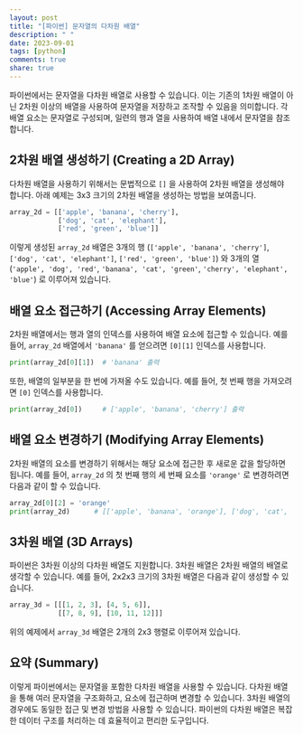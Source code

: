 ```yaml
---
layout: post
title: "[파이썬] 문자열의 다차원 배열"
description: " "
date: 2023-09-01
tags: [python]
comments: true
share: true
---
```


파이썬에서는 문자열을 다차원 배열로 사용할 수 있습니다. 이는 기존의 1차원 배열이 아닌 2차원 이상의 배열을 사용하여 문자열을 저장하고 조작할 수 있음을 의미합니다. 각 배열 요소는 문자열로 구성되며, 일련의 행과 열을 사용하여 배열 내에서 문자열을 참조합니다.

## 2차원 배열 생성하기 (Creating a 2D Array)

다차원 배열을 사용하기 위해서는 문법적으로 `[]` 을 사용하여 2차원 배열을 생성해야 합니다. 아래 예제는 3x3 크기의 2차원 배열을 생성하는 방법을 보여줍니다.

```python
array_2d = [['apple', 'banana', 'cherry'],
            ['dog', 'cat', 'elephant'],
            ['red', 'green', 'blue']]
```

이렇게 생성된 `array_2d` 배열은 3개의 행 (`['apple', 'banana', 'cherry']`, `['dog', 'cat', 'elephant']`, `['red', 'green', 'blue']`) 와 3개의 열 (`'apple', 'dog', 'red'`, `'banana', 'cat', 'green'`, `'cherry', 'elephant', 'blue'`) 로 이루어져 있습니다.

## 배열 요소 접근하기 (Accessing Array Elements)

2차원 배열에서는 행과 열의 인덱스를 사용하여 배열 요소에 접근할 수 있습니다. 예를 들어, `array_2d` 배열에서 `'banana'` 를 얻으려면 `[0][1]` 인덱스를 사용합니다.

```python
print(array_2d[0][1])  # 'banana' 출력
```

또한, 배열의 일부분을 한 번에 가져올 수도 있습니다. 예를 들어, 첫 번째 행을 가져오려면 `[0]` 인덱스를 사용합니다.

```python
print(array_2d[0])     # ['apple', 'banana', 'cherry'] 출력
```

## 배열 요소 변경하기 (Modifying Array Elements)

2차원 배열의 요소를 변경하기 위해서는 해당 요소에 접근한 후 새로운 값을 할당하면 됩니다. 예를 들어, `array_2d` 의 첫 번째 행의 세 번째 요소를 `'orange'` 로 변경하려면 다음과 같이 할 수 있습니다.

```python
array_2d[0][2] = 'orange'
print(array_2d)      # [['apple', 'banana', 'orange'], ['dog', 'cat', 'elephant'], ['red', 'green', 'blue']] 출력
```

## 3차원 배열 (3D Arrays)

파이썬은 3차원 이상의 다차원 배열도 지원합니다. 3차원 배열은 2차원 배열의 배열로 생각할 수 있습니다. 예를 들어, 2x2x3 크기의 3차원 배열은 다음과 같이 생성할 수 있습니다.

```python
array_3d = [[[1, 2, 3], [4, 5, 6]],
            [[7, 8, 9], [10, 11, 12]]]
```

위의 예제에서 `array_3d` 배열은 2개의 2x3 행렬로 이루어져 있습니다.

## 요약 (Summary)

이렇게 파이썬에서는 문자열을 포함한 다차원 배열을 사용할 수 있습니다. 다차원 배열을 통해 여러 문자열을 구조화하고, 요소에 접근하며 변경할 수 있습니다. 3차원 배열의 경우에도 동일한 접근 및 변경 방법을 사용할 수 있습니다. 파이썬의 다차원 배열은 복잡한 데이터 구조를 처리하는 데 효율적이고 편리한 도구입니다.